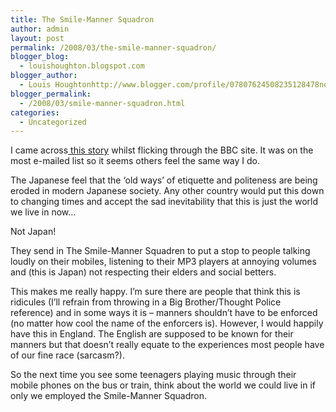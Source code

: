 ```yaml
---
title: The Smile-Manner Squadron
author: admin
layout: post
permalink: /2008/03/the-smile-manner-squadron/
blogger_blog:
  - louishoughton.blogspot.com
blogger_author:
  - Louis Houghtonhttp://www.blogger.com/profile/07807624508235128478noreply@blogger.com
blogger_permalink:
  - /2008/03/smile-manner-squadron.html
categories:
  - Uncategorized
---
```

I came across[ this story][1] whilst flicking through the BBC site. It was on the most e-mailed list so it seems others feel the same way I do.

The Japanese feel that the &#8216;old ways&#8217; of etiquette and politeness are being eroded in modern Japanese society. Any other country would put this down to changing times and accept the sad inevitability that this is just the world we live in now&#8230;

Not Japan!

They send in The Smile-Manner Squadren to put a stop to people talking loudly on their mobiles, listening to their MP3 players at annoying volumes and (this is Japan) not respecting their elders and social betters.

This makes me really happy. I&#8217;m sure there are people that think this is ridicules (I&#8217;ll refrain from throwing in a Big Brother/Thought Police reference) and in some ways it is &#8211; manners shouldn&#8217;t have to be enforced (no matter how cool the name of the enforcers is). However, I would happily have this in England. The English are supposed to be known for their manners but that doesn&#8217;t really equate to the experiences most people have of our fine race (sarcasm?).

So the next time you see some teenagers playing music through their mobile phones on the bus or train, think about the world we could live in if only we employed the Smile-Manner Squadron.

 [1]: http://news.bbc.co.uk/1/hi/world/asia-pacific/7312672.stm